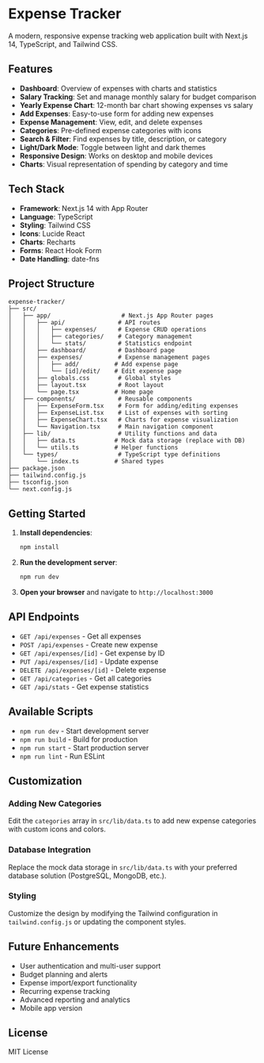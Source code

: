# Expense Tracker

A modern, responsive expense tracking web application built with Next.js 14, TypeScript, and Tailwind CSS.

## Features

- **Dashboard**: Overview of expenses with charts and statistics
- **Salary Tracking**: Set and manage monthly salary for budget comparison
- **Yearly Expense Chart**: 12-month bar chart showing expenses vs salary
- **Add Expenses**: Easy-to-use form for adding new expenses
- **Expense Management**: View, edit, and delete expenses
- **Categories**: Pre-defined expense categories with icons
- **Search & Filter**: Find expenses by title, description, or category
- **Light/Dark Mode**: Toggle between light and dark themes
- **Responsive Design**: Works on desktop and mobile devices
- **Charts**: Visual representation of spending by category and time

## Tech Stack

- **Framework**: Next.js 14 with App Router
- **Language**: TypeScript
- **Styling**: Tailwind CSS
- **Icons**: Lucide React
- **Charts**: Recharts
- **Forms**: React Hook Form
- **Date Handling**: date-fns

## Project Structure

```
expense-tracker/
├── src/
│   ├── app/                    # Next.js App Router pages
│   │   ├── api/               # API routes
│   │   │   ├── expenses/      # Expense CRUD operations
│   │   │   ├── categories/    # Category management
│   │   │   └── stats/         # Statistics endpoint
│   │   ├── dashboard/         # Dashboard page
│   │   ├── expenses/          # Expense management pages
│   │   │   ├── add/          # Add expense page
│   │   │   └── [id]/edit/    # Edit expense page
│   │   ├── globals.css        # Global styles
│   │   ├── layout.tsx         # Root layout
│   │   └── page.tsx          # Home page
│   ├── components/            # Reusable components
│   │   ├── ExpenseForm.tsx    # Form for adding/editing expenses
│   │   ├── ExpenseList.tsx    # List of expenses with sorting
│   │   ├── ExpenseChart.tsx   # Charts for expense visualization
│   │   └── Navigation.tsx     # Main navigation component
│   ├── lib/                   # Utility functions and data
│   │   ├── data.ts           # Mock data storage (replace with DB)
│   │   └── utils.ts          # Helper functions
│   └── types/                 # TypeScript type definitions
│       └── index.ts          # Shared types
├── package.json
├── tailwind.config.js
├── tsconfig.json
└── next.config.js
```

## Getting Started

1. **Install dependencies**:
   ```bash
   npm install
   ```

2. **Run the development server**:
   ```bash
   npm run dev
   ```

3. **Open your browser** and navigate to `http://localhost:3000`

## API Endpoints

- `GET /api/expenses` - Get all expenses
- `POST /api/expenses` - Create new expense
- `GET /api/expenses/[id]` - Get expense by ID
- `PUT /api/expenses/[id]` - Update expense
- `DELETE /api/expenses/[id]` - Delete expense
- `GET /api/categories` - Get all categories
- `GET /api/stats` - Get expense statistics

## Available Scripts

- `npm run dev` - Start development server
- `npm run build` - Build for production
- `npm run start` - Start production server
- `npm run lint` - Run ESLint

## Customization

### Adding New Categories

Edit the `categories` array in `src/lib/data.ts` to add new expense categories with custom icons and colors.

### Database Integration

Replace the mock data storage in `src/lib/data.ts` with your preferred database solution (PostgreSQL, MongoDB, etc.).

### Styling

Customize the design by modifying the Tailwind configuration in `tailwind.config.js` or updating the component styles.

## Future Enhancements

- User authentication and multi-user support
- Budget planning and alerts
- Expense import/export functionality
- Recurring expense tracking
- Advanced reporting and analytics
- Mobile app version

## License

MIT License
